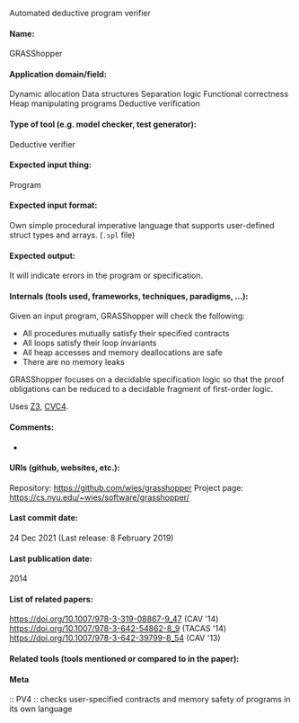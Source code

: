 Automated deductive program verifier

#### Name:
GRASShopper

#### Application domain/field:
Dynamic allocation
Data structures
Separation logic
Functional correctness
Heap manipulating programs
Deductive verification

#### Type of tool (e.g. model checker, test generator):
Deductive verifier

#### Expected input thing:
Program

#### Expected input format:
Own simple procedural imperative language that supports user-defined struct types and arrays. (`.spl` file)

#### Expected output:
It will indicate errors in the program or specification.

#### Internals (tools used, frameworks, techniques, paradigms, ...):
Given an input program, GRASShopper will check the following:
- All procedures mutually satisfy their specified contracts
- All loops satisfy their loop invariants
- All heap accesses and memory deallocations are safe
- There are no memory leaks

GRASShopper focuses on a decidable specification logic so that the proof obligations can be reduced to a decidable fragment of first-order logic.

Uses [Z3](Solvers/SMT/Z3.md), [CVC4](Solvers/SMT/CVC4.md).

#### Comments:
-

#### URIs (github, websites, etc.):
Repository: https://github.com/wies/grasshopper
Project page: https://cs.nyu.edu/~wies/software/grasshopper/

#### Last commit date:
24 Dec 2021
(Last release: 8 February 2019)

#### Last publication date:
2014

#### List of related papers:
https://doi.org/10.1007/978-3-319-08867-9_47 (CAV '14)
https://doi.org/10.1007/978-3-642-54862-8_9 (TACAS '14)
https://doi.org/10.1007/978-3-642-39799-8_54 (CAV '13)

#### Related tools (tools mentioned or compared to in the paper):

#### Meta
:: PV4 :: checks user-specified contracts and memory safety of programs in its own language
